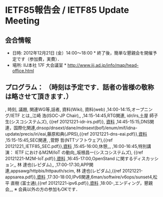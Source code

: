 # IETF85報告会 / IETF85 Update Meeting
## 会合情報
*  日時: 2012年12月21日 (金）14:00〜18:00
       *  終了後，簡単な懇親会を開催予定です（参加費，実費）．
*  場所: IIJ本社 17F 大会議室
       *  http://www.iij.ad.jp/info/map/head-office.html
## プログラム： （時刻は予定です．話者の皆様の敬称は略させて頂きます．）
, 時刻, 議題, 関連WG等,話者, 資料(Wiki), 資料(web)
,14:00-14:15,オープニング/IETF とは,,江崎 浩(ISOC-JP Chair),,
,14:15-14:45,RTG関連, idr/irs,土屋 師子生(シスコシステムズ), {{ref 20121221-idr-irs.pdf}}, [資料](http://www.isoc.jp/materials/20121221/20121221-idr-irs.pdf)
,14:45-15:15,DNS関連，国際化関連,dnsop/dnsext/dane/mdnsext(bof)/enum/mif/idna-update/precis/iri/eai,藤原和典(JPRS),{{ref 20121221-dns-eai.pdf}},[資料](http://www.isoc.jp/materials/20121221/20121221-dns-eai.pdf)
,15:15-15:45,SEC関連, ,菅野 哲(NTTソフトウェア),{{ref 20121221_IETF85_SEC.pdf}},[資料](http://www.isoc.jp/materials/20121221/20121221_IETF85_SEC.pdf)
,15:45-16:00,休憩,,,
,16:00-16:45,特別講演： IETF におけるM2M/IoT の動向,,坂根昌一(シスコシステムズ), {{ref 20121221-M2M-IoT.pdf}},[資料](http://www.isoc.jp/materials/20121221/20121221-M2M-IoT.pdf)
,16:45-17:00,OpenStand に関するディスカッション,, 林 達也(レピダム),,
,17:00-17:30,APP関連,appsawg/httpbis/httpauth/scim, 林 達也(レピダム),{{ref 20121221-appsarea.pdf}},[資料](http://www.isoc.jp/materials/20121221/20121221-appsarea.pdf)
,17:30-18:00,IPv6関連,6man/softwire/v6ops/sunset4,松平 直樹 (富士通),{{ref 20121221-ipv6.pdf}},[資料](http://www.isoc.jp/materials/20121221/20121221-ipv6.pdf)
,18:00-,エンディング，懇親会,,,
※ 会員以外の方の参加もOKです．
